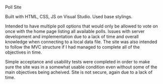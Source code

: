Poll Site

Built with HTML, CSS, JS on Visual Studio. Used base stylings.

Intended to have multiple poll options that would only be allowed to vote on once with the home page listing all available polls. Issues with server development and implementation due to a lack of time and overall knowledge when connecting to a local data file. The site was also intended to follow the MVC structure if I had managed to complete all of the objectives in time.

Simple acceptance and usability tests were completed in order to make sure the site was in a somewhat usable condition even without some of the main objectives being acheived. Site is not secure, again due to a lack of time.
